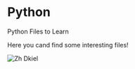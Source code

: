 # Python
Python Files to Learn

Here you cand find some interesting files!

![Zh Dkiel](https://user-images.githubusercontent.com/84393836/118693057-18692280-b7e1-11eb-8a4c-aebf724e3db9.png)
